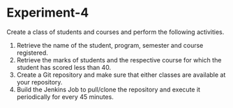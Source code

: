 # Experiment-4

Create a class of students and courses and perform the following activities.

1. Retrieve the name of the student, program, semester and course registered.
2. Retrieve the marks of students and the respective course for which the student has scored less than 40.
3. Create a Git repository and make sure that either classes are available at your repository.
4. Build the Jenkins Job to pull/clone the repository and execute it periodically for every 45 minutes.
